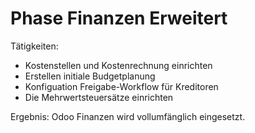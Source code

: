# Phase Finanzen Erweitert

Tätigkeiten:

- Kostenstellen und Kostenrechnung einrichten
- Erstellen initiale Budgetplanung
- Konfiguation Freigabe-Workflow für Kreditoren
- Die Mehrwertsteuersätze einrichten

Ergebnis: Odoo Finanzen wird vollumfänglich eingesetzt.